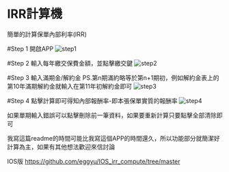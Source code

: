 
IRR計算機
=====
簡單的計算保單內部利率(IRR)

#Step 1 開啟APP
![step1](https://github.com/eggyu/IRRCalculator/blob/master/Screenshot_2016-02-22-14-24-56_android.pixnet.net.irr.png?raw=true)

#Step 2 輸入每年繳交保費金額，並點擊繳交鍵
![step2](https://github.com/eggyu/IRRCalculator/blob/master/Screenshot_2016-02-22-14-25-05_android.pixnet.net.irr.png?raw=true)

#Step 3 輸入滿期金/解約金 
PS.第n期滿約略等於第n+1期初，例如解約金表上的第10年滿期解約金就輸入在第11年初解約金即可
![step3](https://github.com/eggyu/IRRCalculator/blob/master/Screenshot_2016-02-22-14-25-28_android.pixnet.net.irr.png?raw=true)

#Step 4 點擊計算即可得知內部報酬率-即本張保單實質的報酬率
![step4](https://github.com/eggyu/IRRCalculator/blob/master/Screenshot_2016-02-22-14-25-34_android.pixnet.net.irr.png?raw=true)


如果單期輸入錯誤可以點擊刪除前一筆資料，如果要重新計算只要點擊全部清除即可


我寫這篇readme的時間可能比我寫這個APP的時間還久，所以功能部分就簡潔好計算為主，如果有其他想法歡迎來信討論

IOS版 https://github.com/eggyu/IOS_irr_compute/tree/master
